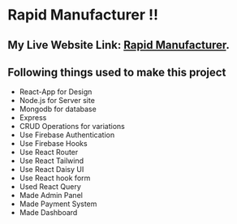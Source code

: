 # Rapid Manufacturer !!

## My Live Website Link: [Rapid Manufacturer](https://rapid-manufacturer.web.app/).

## Following things used to make this project

* React-App for Design
* Node.js for Server site
* Mongodb for database
* Express
* CRUD Operations for variations
* Use Firebase Authentication
* Use Firebase Hooks
* Use React Router
* Use React Tailwind
* Use React Daisy UI
* Use React hook form 
* Used React Query
* Made Admin Panel
* Made Payment System
* Made Dashboard


